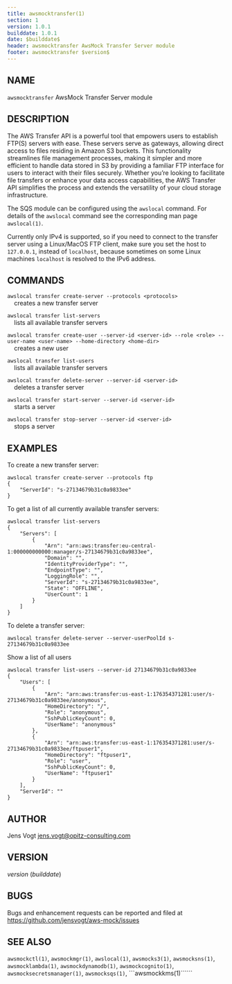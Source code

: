 ```yaml
---
title: awsmocktransfer(1)
section: 1
version: 1.0.1
builddate: 1.0.1
date: $builddate$
header: awsmocktransfer AwsMock Transfer Server module
footer: awsmocktransfer $version$
---
```


## NAME

```awsmocktransfer``` AwsMock Transfer Server module

## DESCRIPTION

The AWS Transfer API is a powerful tool that empowers users to establish FTP(S) servers with ease. These servers serve
as gateways, allowing direct access to files residing in Amazon S3 buckets. This functionality streamlines file
management processes, making it simpler and more efficient to handle data stored in S3 by providing a familiar FTP
interface for users to interact with their files securely. Whether you’re looking to facilitate file transfers or
enhance your data access capabilities, the AWS Transfer API simplifies the process and extends the versatility of
your cloud storage infrastructure.

The SQS module can be configured using the ```awslocal``` command. For details of the ```awslocal``` command see the
corresponding man page ```awslocal(1)```.

Currently only IPv4 is supported, so if you need to connect to the transfer server using a Linux/MacOS FTP client, make
sure you set the host to ```127.0.0.1```, instead of ```localhost```, because sometimes on some Linux machines
```localhost``` is resolved to the IPv6 address.

## COMMANDS

```awslocal transfer create-server --protocols <protocols>```  
&nbsp;&nbsp;&nbsp;&nbsp;creates a new transfer server

```awslocal transfer list-servers```  
&nbsp;&nbsp;&nbsp;&nbsp;lists all available transfer servers

```awslocal transfer create-user --server-id <server-id> --role <role> --user-name <user-name> --home-directory <home-dir>```  
&nbsp;&nbsp;&nbsp;&nbsp;creates a new user

```awslocal transfer list-users```  
&nbsp;&nbsp;&nbsp;&nbsp;lists all available transfer servers

```awslocal transfer delete-server --server-id <server-id>```  
&nbsp;&nbsp;&nbsp;&nbsp;deletes a transfer server

```awslocal transfer start-server --server-id <server-id>```  
&nbsp;&nbsp;&nbsp;&nbsp;starts a server

```awslocal transfer stop-server --server-id <server-id>```  
&nbsp;&nbsp;&nbsp;&nbsp;stops a server

## EXAMPLES

To create a new transfer server:

```
awslocal transfer create-server --protocols ftp
{
    "ServerId": "s-27134679b31c0a9833ee"
}
```

To get a list of all currently available transfer servers:

```
awslocal transfer list-servers
{
    "Servers": [
        {
            "Arn": "arn:aws:transfer:eu-central-1:000000000000:manager/s-27134679b31c0a9833ee",
            "Domain": "",
            "IdentityProviderType": "",
            "EndpointType": "",
            "LoggingRole": "",
            "ServerId": "s-27134679b31c0a9833ee",
            "State": "OFFLINE",
            "UserCount": 1
        }
    ]
}

```

To delete a transfer server:

```
awslocal transfer delete-server --server-userPoolId s-27134679b31c0a9833ee
```

Show a list of all users

```
awslocal transfer list-users --server-id 27134679b31c0a9833ee
{
    "Users": [
        {
            "Arn": "arn:aws:transfer:us-east-1:176354371281:user/s-27134679b31c0a9833ee/anonymous",
            "HomeDirectory": "/",
            "Role": "anonymous",
            "SshPublicKeyCount": 0,
            "UserName": "anonymous"
        },
        {
            "Arn": "arn:aws:transfer:us-east-1:176354371281:user/s-27134679b31c0a9833ee/ftpuser1",
            "HomeDirectory": "ftpuser1",
            "Role": "user",
            "SshPublicKeyCount": 0,
            "UserName": "ftpuser1"
        }
    ],
    "ServerId": ""
}
```

## AUTHOR

Jens Vogt <jens.vogt@opitz-consulting.com>

## VERSION

$version$ ($builddate$)

## BUGS

Bugs and enhancement requests can be reported and filed at https://github.com/jensvogt/aws-mock/issues

## SEE ALSO

```awsmockctl(1)```, ```awsmockmgr(1)```, ```awslocal(1)```, ```awsmocks3(1)```, ```awsmocksns(1)```, ```awsmocklambda(1)```,
```awsmockdynamodb(1)```, ```awsmockcognito(1)```, ```awsmocksecretsmanager(1)```, ```awsmocksqs(1)```, ```awsmockkms(1)``````